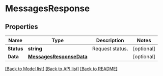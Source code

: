 # MessagesResponse

## Properties

Name | Type | Description | Notes
------------ | ------------- | ------------- | -------------
**Status** | **string** | Request status. | [optional] 
**Data** | [**MessagesResponseData**](MessagesResponse_data.md) |  | [optional] 

[[Back to Model list]](../README.md#documentation-for-models) [[Back to API list]](../README.md#documentation-for-api-endpoints) [[Back to README]](../README.md)


